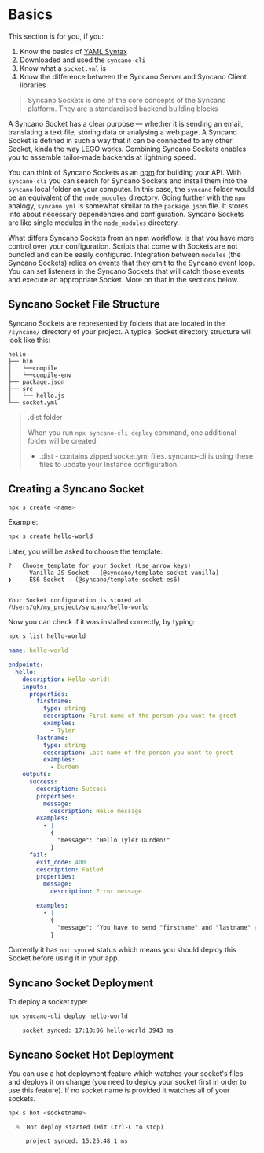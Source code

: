 # Basics

This section is for you, if you:
1. Know the basics of [YAML Syntax](/building-sockets/yaml-syntax)
2. Downloaded and used the `syncano-cli`
3. Know what a `socket.yml` is
4. Know the difference between the Syncano Server and Syncano Client libraries

> Syncano Sockets is one of the core concepts of the Syncano platform. They are a standardised backend building blocks

A Syncano Socket has a clear purpose — whether it is sending an email, translating a text file, storing data or analysing a web page. A Syncano Socket is defined in such a way that it can be connected to any other Socket, kinda the way LEGO works. Combining Syncano Sockets enables you to assemble tailor-made backends at lightning speed.

You can think of Syncano Sockets as an [npm](https://www.npmjs.com/) for building your API. With `syncano-cli` you can search for Syncano Sockets and install them into the `syncano` local folder on your computer. In this case, the `syncano` folder would be an equivalent of the `node_modules` directory. Going further with the `npm` analogy, `syncano.yml` is somewhat similar to the `package.json` file. It stores info about necessary dependencies and configuration. Syncano Sockets are like single modules in the `node_modules` directory.

What differs Syncano Sockets from an npm workflow, is that you have more control over your configuration. Scripts that come with Sockets are not bundled and can be easily configured. Integration between `modules` (the Syncano Sockets) relies on events that they emit to the Syncano event loop. You can set listeners in the Syncano Sockets that will catch those events and execute an appropriate Socket. More on that in the sections below.

## Syncano Socket File Structure

Syncano Sockets are represented by folders that are located in the `/syncano/` directory of your project. A typical Socket directory structure will look like this:

```
hello
├── bin
│   └──compile
│   └──compile-env
├── package.json
├── src
│   └── hello.js
└── socket.yml
```

> .dist folder
>
> When you run `npx syncano-cli deploy` command, one additional folder will be created:
> - .dist - contains zipped socket.yml files. syncano-cli is using these files to update your Instance configuration.

## Creating a Syncano Socket

```sh
npx s create <name>
```

Example:
```sh
npx s create hello-world
```
Later, you will be asked to choose the template:

```
?   Choose template for your Socket (Use arrow keys)
      Vanilla JS Socket - (@syncano/template-socket-vanilla)
❯     ES6 Socket - (@syncano/template-socket-es6)


Your Socket configuration is stored at /Users/qk/my_project/syncano/hello-world
```

Now you can check if it was installed correctly, by typing:

```sh
npx s list hello-world
```

```yaml
name: hello-world

endpoints:
  hello:
    description: Hello world!
    inputs:
      properties:
        firstname:
          type: string
          description: First name of the person you want to greet
          examples:
            - Tyler
        lastname:
          type: string
          description: Last name of the person you want to greet
          examples:
            - Durden
    outputs:
      success:
        description: Success
        properties:
          message:
            description: Hello message
        examples:
          - |
            {
              "message": "Hello Tyler Durden!"
            }
      fail:
        exit_code: 400
        description: Failed
        properties:
          message:
            description: Error message

        examples:
          - |
            {
              "message": "You have to send "firstname" and "lastname" arguments!"
            }
```

Currently it has `not synced` status which means you should deploy this Socket before using it in your app.

## Syncano Socket Deployment

To deploy a socket type:

```sh
npx syncano-cli deploy hello-world
```
```
    socket synced: 17:10:06 hello-world 3943 ms
```

## Syncano Socket Hot Deployment

You can use a hot deployment feature which watches your socket's files and deploys it on change (you need to deploy your socket first in order to use this feature). If no socket name is provided it watches all of your sockets.

```sh
npx s hot <socketname>
```
```
  🔥  Hot deploy started (Hit Ctrl-C to stop)

     project synced: 15:25:48 1 ms

```
